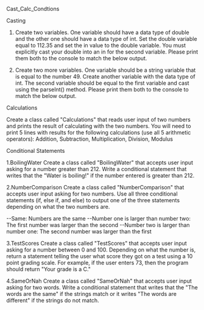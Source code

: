 Cast_Calc_Condtions

Casting
1. Create two variables. One variable should have a data type of double and the other one should have a data type of int. Set the double variable equal to 112.35 and set the in value to the double variable. You must explicitly cast your double into an in for the second variable. Please print them both to the console to match the below output.

2. Create two more variables. One variable should be a string variable that is equal to the number 49. Create another variable with the data type of int. The second variable should be equal to the first variable and cast using the parseInt() method. Please print them both to the console to match the below output.

Calculations

Create a class called "Calculations" that reads user input of two numbers and prints the result of calculating with the two numbers. You will need to print 5 lines with results for the following calculations (use all 5 arithmetic operators): Addition, Subtraction, Multiplication, Division, Modulus

Conditional Statements

1.BoilingWater
Create a class called "BoilingWater" that accepts user input asking for a number greater than 212. Write a conditional statement that writes that the "Water is boiling!" if the number entered is greater than 212.

2.NumberComparison
Create a class called "NumberComparison" that accepts user input asking for two numbers. Use all three conditional statements (if, else if, and else) to output one of the three statements depending on what the two numbers are. 

--Same: Numbers are the same
--Number one is larger than number two: The first number was larger than the second
--Number two is larger than number one: The second number was larger than the first

3.TestScores
Create a class called "TestScores" that accepts user input asking for a number between 0 and 100. Depending on what the number is, return a statement telling the user what score they got on a test using a 10 point grading scale. For example, if the user enters 73, then the program should return "Your grade is a C."

4.SameOrNah
Create a class called "SameOrNah" that accepts user input asking for two words. Write a conditional statement that writes that the "The words are the same" if the strings match or it writes "The words are different" if the strings do not match.


